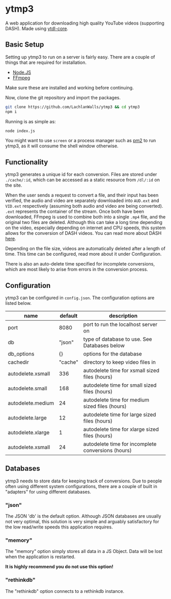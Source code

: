 # ytmp3

A web application for downloading high quality YouTube videos (supporting DASH). Made using [ytdl-core](https://github.com/fent/node-ytdl-core).

## Basic Setup

Setting up ytmp3 to run on a server is fairly easy. There are a couple of things that are required for installation.

- [Node.JS](https://nodejs.org/en/download/)
- [FFmpeg](https://ffmpeg.org/download.html)

Make sure these are installed and working before continuing.

Now, clone the git repository and import the packages.

```sh
git clone https://github.com/LachlanWalls/ytmp3 && cd ytmp3
npm i
```

Running is as simple as:

```sh
node index.js
```

You might want to use `screen` or a process manager such as [pm2](https://pm2.keymetrics.io/) to run ytmp3, as it will consume the shell window otherwise.

## Functionality

ytmp3 generates a unique id for each conversion. Files are stored under `./cache/:id`, which can be accessed as a static resource from `/dl/:id` on the site.

When the user sends a request to convert a file, and their input has been verified, the audio and video are separately downloaded into `AUD.ext` and `VID.ext` respectively (assuming both audio and video are being converted). `.ext` represents the container of the stream. Once both have been downloaded, FFmpeg is used to combine both into a single `.mp4` file, and the original two files are deleted. Although this can take a long time depending on the video, especially depending on internet and CPU speeds, this system allows for the conversion of DASH videos. You can read more about DASH [here](https://en.wikipedia.org/wiki/Dynamic_Adaptive_Streaming_over_HTTP).

Depending on the file size, videos are automatically deleted after a length of time. This time can be configured, read more about it under Configuration.

There is also an auto-delete time specified for incomplete conversions, which are most likely to arise from errors in the conversion process.

## Configuration

ytmp3 can be configured in `config.json`. The configuration options are listed below.

name | default | description
---- | ------- | -----------
port | 8080 | port to run the localhost server on
db | "json" | type of database to use. See Databases below
db_options | {} | options for the database
cachedir | "cache" | directory to keep video files in
autodelete.xsmall | 336 | autodelete time for xsmall sized files (hours)
autodelete.small | 168 | autodelete time for small sized files (hours)
autodelete.medium | 24 | autodelete time for medium sized files (hours)
autodelete.large | 12 | autodelete time for large sized files (hours)
autodelete.xlarge | 1 | autodelete time for xlarge sized files (hours)
autodelete.xsmall | 24 | autodelete time for incomplete conversions (hours)

## Databases

ytmp3 needs to store data for keeping track of conversions. Due to people often using different system configurations, there are a couple of built in "adapters" for using different databases.

### "json"

The JSON 'db' is the default option. Although JSON databases are usually not very optimal, this solution is very simple and arguably satisfactory for the low read/write speeds this application requires.

### "memory"

The "memory" option simply stores all data in a JS Object. Data will be lost when the application is restarted.

**It is highly recommend you do not use this option!**

### "rethinkdb"

The "rethinkdb" option connects to a rethinkdb instance.
